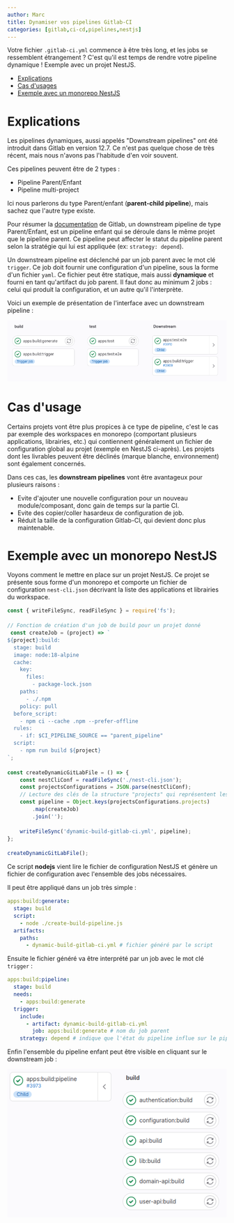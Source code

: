 ```yaml
---
author: Marc
title: Dynamiser vos pipelines Gitlab-CI
categories: [gitlab,ci-cd,pipelines,nestjs]
---
```

Votre fichier `.gitlab-ci.yml` commence à être très long, et les jobs se ressemblent étrangement ? C'est qu'il est temps de rendre votre pipeline dynamique ! Exemple avec un projet NestJS.

- [Explications](#explications)
- [Cas d'usages](#cas-dusages)
- [Exemple avec un monorepo NestJS](#exemple-avec-un-monorepo-nestjs)

# Explications

Les pipelines dynamiques, aussi appelés "Downstream pipelines" ont été introduit dans Gitlab en version 12.7. Ce n'est pas quelque chose de très récent, mais nous n'avons pas l'habitude d'en voir souvent.

Ces pipelines peuvent être de 2 types :
- Pipeline Parent/Enfant
- Pipeline multi-project

Ici nous parlerons du type Parent/enfant (**parent-child pipeline**), mais sachez que l'autre type existe.

Pour résumer la [documentation](https://docs.gitlab.com/ee/ci/pipelines/downstream_pipelines.html) de Gitlab, un downstream pipeline de type Parent/Enfant, est un pipeline enfant qui se déroule dans le même projet que le pipeline parent. Ce pipeline peut affecter le statut du pipeline parent selon la stratégie qui lui est appliquée (ex: `strategy: depend`).

Un downstream pipeline est déclenché par un job parent avec le mot clé `trigger`. Ce job doit fournir une configuration d'un pipeline, sous la forme d'un fichier `yaml`. Ce fichier peut être statique, mais aussi **dynamique** et fourni en tant qu'artifact du job parent. Il faut donc au minimum 2 jobs : celui qui produit la configuration, et un autre qu'il l'interprète.

Voici un exemple de présentation de l'interface avec un downstream pipeline : 

![downstream pipeline](/assets/images/gitlab/downstream-pipelines.png)

# Cas d'usage

Certains projets vont être plus propices à ce type de pipeline, c'est le cas par exemple des workspaces en monorepo (comportant plusieurs applications, librairies, etc.) qui contiennent généralement un fichier de configuration global au projet (exemple en NestJS ci-après).
Les projets dont les livrables peuvent être déclinés (marque blanche, environnement) sont également concernés. 

Dans ces cas, les **downstream pipelines** vont être avantageux pour plusieurs raisons : 

- Evite d'ajouter une nouvelle configuration pour un nouveau module/composant, donc gain de temps sur la partie CI. 
- Evite des copier/coller hasardeux de configuration de job. 
- Réduit la taille de la configuration Gitlab-CI, qui devient donc plus maintenable.



# Exemple avec un monorepo NestJS

Voyons comment le mettre en place sur un projet NestJS. Ce projet se présente sous forme d'un monorepo et comporte un fichier de configuration `nest-cli.json` décrivant la liste des applications et librairies du workspace. 

```js
const { writeFileSync, readFileSync } = require('fs');

// Fonction de création d'un job de build pour un projet donné
 const createJob = (project) => `
${project}:build:
  stage: build
  image: node:18-alpine
  cache:
    key:
      files:
        - package-lock.json
    paths:
      - ./.npm
    policy: pull
  before_script:
    - npm ci --cache .npm --prefer-offline
  rules:
    - if: $CI_PIPELINE_SOURCE == "parent_pipeline"
  script:
    - npm run build ${project}
`;
 
const createDynamicGitLabFile = () => {
    const nestCliConf = readFileSync('./nest-cli.json');
    const projectsConfigurations = JSON.parse(nestCliConf);
    // Lecture des clés de la structure "projects" qui représentent les noms de projet
    const pipeline = Object.keys(projectsConfigurations.projects)
        .map(createJob)
        .join('');

    writeFileSync('dynamic-build-gitlab-ci.yml', pipeline);
};

createDynamicGitLabFile();
```

Ce script **nodejs** vient lire le fichier de configuration NestJS et génère un fichier de configuration avec l'ensemble des jobs nécessaires.

Il peut être appliqué dans un job très simple : 

```yaml
apps:build:generate:
  stage: build
  script:
    - node ./create-build-pipeline.js
  artifacts:
    paths:
      - dynamic-build-gitlab-ci.yml # fichier généré par le script
```

Ensuite le fichier généré va être interprété par un job avec le mot clé `trigger` :

```yaml
apps:build:pipeline:
  stage: build
  needs:
    - apps:build:generate
  trigger:
    include:
      - artifact: dynamic-build-gitlab-ci.yml
        job: apps:build:generate # nom du job parent
    strategy: depend # indique que l'état du pipeline influe sur le pipeline parent 
```

Enfin l'ensemble du pipeline enfant peut être visible en cliquant sur le downstream job :

![downstream pipeline_children](/assets/images/gitlab/downstream-pipelines-2.png)

